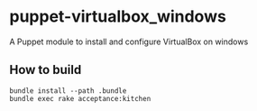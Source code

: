 # puppet-virtualbox_windows
A Puppet module to install and configure VirtualBox on windows

## How to build
```
bundle install --path .bundle
bundle exec rake acceptance:kitchen
```
